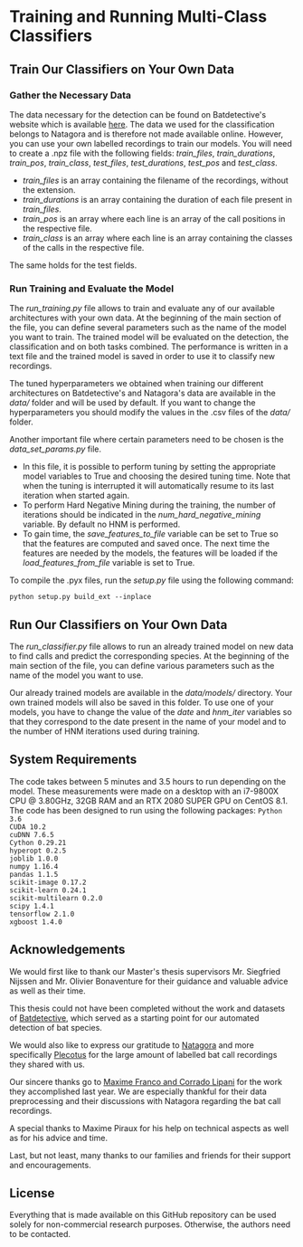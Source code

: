 # Training and Running Multi-Class Classifiers


## Train Our Classifiers on Your Own Data

### Gather the Necessary Data
The data necessary for the detection can be found on Batdetective's website which is available [here](http://visual.cs.ucl.ac.uk/pubs/batDetective).
The data we used for the classification belongs to Natagora and is therefore not made available online. However, you can use your own labelled recordings to train our models. You will need to create a .npz file with the following fields: *train_files*, *train_durations*, *train_pos*, *train_class*, *test_files*, *test_durations*, *test_pos* and *test_class*.

- *train_files* is an array containing the filename of the recordings, without the extension.
- *train_durations* is an array containing the duration of each file present in *train_files*.
- *train_pos* is an array where each line is an array of the call positions in the respective file.
- *train_class* is an array where each line is an array containing the classes of the calls in the respective file.

The same holds for the test fields.


### Run Training and Evaluate the Model
The *run_training.py* file allows to train and evaluate any of our available architectures with your own data.
At the beginning of the main section of the file, you can define several parameters such as the name of the model you want to train. The trained model will be evaluated on the detection, the classification and on both tasks combined.
The performance is written in a text file and the trained model is saved in order to use it to classify new recordings.

The tuned hyperparameters we obtained when training our different architectures on Batdetective's and Natagora's data are available in the *data/* folder and will be used by default. If you want to change the hyperparameters you should modify the values in the .csv files of the *data/* folder.

Another important file where certain parameters need to be chosen is the *data_set_params.py* file.
- In this file, it is possible to perform tuning by setting the appropriate model variables to True and choosing the desired tuning time. Note that when the tuning is interrupted it will automatically resume to its last iteration when started again.
- To perform Hard Negative Mining during the training, the number of iterations should be indicated in the *num_hard_negative_mining* variable. By default no HNM is performed.
- To gain time, the *save_features_to_file* variable can be set to True so that the features are computed and saved once. The next time the features are needed by the models, the features will be loaded if the *load_features_from_file* variable is set to True.

To compile the .pyx files, run the *setup.py* file using the following command:
```
python setup.py build_ext --inplace
```

## Run Our Classifiers on Your Own Data
The *run_classifier.py* file allows to run an already trained model on new data to find calls and predict the corresponding species. At the beginning of the main section of the file, you can define various parameters such as the name of the model you want to use.

Our already trained models are available in the *data/models/* directory. Your own trained models will also be saved in this folder. To use one of your models, you have to change the value of the *date* and *hnm_iter* variables so that they correspond to the date present in the name of your model and to the number of HNM iterations used during training.


## System Requirements
The code takes between 5 minutes and 3.5 hours to run depending on the model. These measurements were made on a desktop with an i7-9800X CPU @ 3.80GHz, 32GB RAM and an RTX 2080 SUPER GPU on CentOS 8.1. The code has been designed to run using the following packages:
`Python 3.6`  
`CUDA 10.2`  
`cuDNN 7.6.5`  
`Cython 0.29.21`  
`hyperopt 0.2.5`  
`joblib 1.0.0`  
`numpy 1.16.4`  
`pandas 1.1.5`  
`scikit-image 0.17.2`  
`scikit-learn 0.24.1`  
`scikit-multilearn 0.2.0`  
`scipy 1.4.1`  
`tensorflow 2.1.0`  
`xgboost 1.4.0`  


## Acknowledgements
We would first like to thank our Master's thesis supervisors Mr. Siegfried Nijssen and Mr. Olivier Bonaventure for their guidance and valuable advice as well as their time.

This thesis could not have been completed without the work and datasets of [Batdetective](http://visual.cs.ucl.ac.uk/pubs/batDetective), which served as a starting point for our automated detection of bat species.

We would also like to express our gratitude to [Natagora](https://www.natagora.be/) and more specifically [Plecotus](https://plecotus.natagora.be/index.php?id=707) for the large amount of labelled bat call recordings they shared with us.

Our sincere thanks go to [Maxime Franco and Corrado Lipani](https://github.com/c-lipani/batmen) for the work they accomplished last year. We are especially thankful for their data preprocessing and their discussions with Natagora regarding the bat call recordings.

A special thanks to Maxime Piraux for his help on technical aspects as well as for his advice and time.

Last, but not least, many thanks to our families and friends for their support and encouragements.


## License
Everything that is made available on this GitHub repository can be used solely for non-commercial research purposes. Otherwise, the authors need to be contacted.
